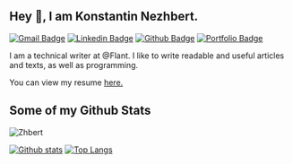 ## Hey 👋, I am Konstantin Nezhbert.
[![Gmail Badge](https://img.shields.io/badge/-zhbert@yandex.ru-c14438?style=flat&logo=Gmail&logoColor=white&link=mailto:zhbert@yandex.ru)](mailto:zhbert@yandex.ru) 
[![Linkedin Badge](https://img.shields.io/badge/-zhbert-0072b1?style=flat&logo=Linkedin&logoColor=white&link=https://www.linkedin.com/in/zhbert/)](https://www.linkedin.com/in/zhbert/) [![Github Badge](https://img.shields.io/badge/-Zhbert-grey?style=flat&logo=github&logoColor=white&link=https://github.com/Zhbert/)](https://www.github.com/Zhbert/) [![Portfolio Badge](https://img.shields.io/badge/portfolio-web-blue?style=flat&link=https://zhbert.ru/programs.html/)](https://zhbert.ru/programs.html/) <p align='left'>I am a technical writer at @Flant. I like to write readable and useful articles and texts, as well as programming.</p><p align='left'> You can view my resume <a href='https://zhbert.ru/resume.html ' target=_blank><u>here</u>.</a></p>
## Some of my Github Stats
<p align=left> <img src=https://komarev.com/ghpvc/?username=Zhbert alt=Zhbert /> </p>

[![Github stats](https://github-readme-stats.vercel.app/api?username=Zhbert&show_icons=true&include_all_commits=true&theme=graywhite)](https://github.com/Zhbert/github-readme-stats)
[![Top Langs](https://github-readme-stats.vercel.app/api/top-langs/?username=Zhbert&layout=compact&theme=graywhite)](https://github.com/Zhbert/github-readme-stats)
